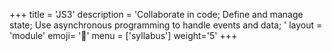 +++
title = 'JS3'
description = 'Collaborate in code; Define and manage state; Use asynchronous programming to handle events and data; '
layout = 'module'
emoji= '🐥'
menu = ['syllabus']
weight='5'
+++
